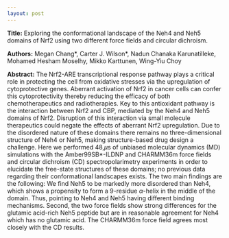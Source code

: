 ```yaml
---
layout: post
---
```


<b>Title:</b>
Exploring the conformational landscape of the Neh4 and Neh5 domains of Nrf2 using two different force fields and circular dichroism.

<b>Authors:</b>
Megan Chang*, Carter J. Wilson*, Nadun Chanaka Karunatilleke, Mohamed Hesham Moselhy, Mikko Karttunen, Wing-Yiu Choy

<b>Abstract:</b>
  The Nrf2-ARE transcriptional response pathway plays a critical role in protecting the cell from oxidative stresses via the upregulation of cytoprotective genes. Aberrant activation of Nrf2 in cancer cells can confer this cytoprotectivity thereby reducing the efficacy of both chemotherapeutics and radiotherapies. Key to this antioxidant pathway is the interaction between Nrf2 and CBP, mediated by the Neh4 and Neh5 domains of Nrf2. Disruption of this interaction via small molecule therapeutics could negate the effects of aberrant Nrf2 upregulation. Due to the disordered nature of these domains there remains no three-dimensional structure of Neh4 or Neh5, making structure-based drug design a challenge. Here we performed 48\,$\mu$s of unbiased molecular dynamics (MD) simulations with the Amber99SB*-ILDNP and CHARMM36m force fields and circular dichroism (CD) spectropolarimetry experiments in order to elucidate the free-state structures of these domains; no previous data regarding their conformational landscapes exists. The two main findings are the following: We find Neh5 to be markedly more disordered than Neh4, which shows a propensity to form a 9-residue $\alpha$-helix in the middle of the domain. Thus, pointing to Neh4 and Neh5 having different binding mechanisms. Second, the two force fields show strong differences for the glutamic acid-rich Neh5 peptide but are in reasonable agreement for Neh4 which has no glutamic acid. The CHARMM36m force field agrees most closely with the CD results.

